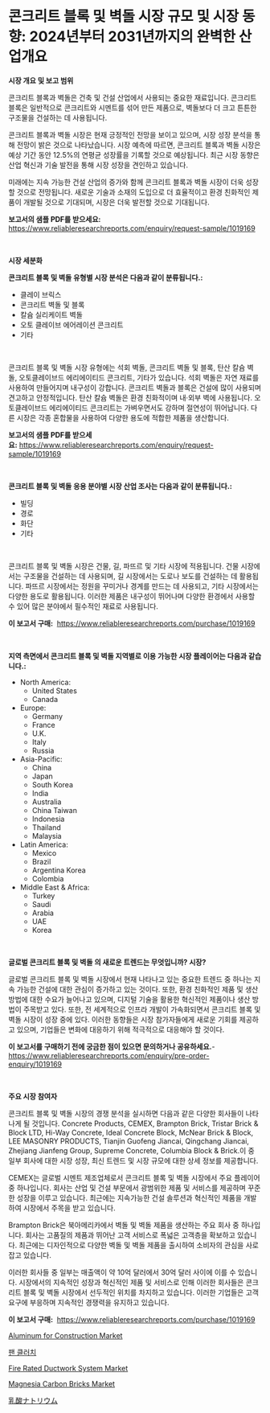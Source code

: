 <p><h1>콘크리트 블록 및 벽돌 시장 규모 및 시장 동향: 2024년부터 2031년까지의 완벽한 산업개요</h1></p><p><strong>시장 개요 및 보고 범위</strong></p>
<p><p>콘크리트 블록과 벽돌은 건축 및 건설 산업에서 사용되는 중요한 재료입니다. 콘크리트 블록은 일반적으로 콘크리트와 시멘트를 섞어 만든 제품으로, 벽돌보다 더 크고 튼튼한 구조물을 건설하는 데 사용됩니다.</p><p>콘크리트 블록과 벽돌 시장은 현재 긍정적인 전망을 보이고 있으며, 시장 성장 분석을 통해 전망이 밝은 것으로 나타났습니다. 시장 예측에 따르면, 콘크리트 블록과 벽돌 시장은 예상 기간 동안 12.5%의 연평균 성장률을 기록할 것으로 예상됩니다. 최근 시장 동향은 산업 혁신과 기술 발전을 통해 시장 성장을 견인하고 있습니다.</p><p>미래에는 지속 가능한 건설 산업의 증가와 함께 콘크리트 블록과 벽돌 시장이 더욱 성장할 것으로 전망됩니다. 새로운 기술과 소재의 도입으로 더 효율적이고 환경 친화적인 제품이 개발될 것으로 기대되며, 시장은 더욱 발전할 것으로 기대됩니다.</p></p>
<p><strong>보고서의 샘플 PDF를 받으세요:</strong> <a href="https://www.reliableresearchreports.com/enquiry/request-sample/1019169">https://www.reliableresearchreports.com/enquiry/request-sample/1019169</a></p>
<p>&nbsp;</p>
<p><strong>시장 세분화</strong></p>
<p><strong>콘크리트 블록 및 벽돌 유형별 시장 분석은 다음과 같이 분류됩니다.:</strong></p>
<p><ul><li>클레이 브릭스</li><li>콘크리트 벽돌 및 블록</li><li>칼슘 실리케이트 벽돌</li><li>오토 클레이브 에어레이션 콘크리트</li><li>기타</li></ul></p>
<p>&nbsp;</p>
<p><p>콘크리트 블록 및 벽돌 시장 유형에는 석회 벽돌, 콘크리트 벽돌 및 블록, 탄산 칼슘 벽돌, 오토클레이브드 에리에이티드 콘크리트, 기타가 있습니다. 석회 벽돌은 자연 재료를 사용하여 만들어지며 내구성이 강합니다. 콘크리트 벽돌과 블록은 건설에 많이 사용되며 견고하고 안정적입니다. 탄산 칼슘 벽돌은 환경 친화적이며 내·외부 벽에 사용됩니다. 오토클레이브드 에리에이티드 콘크리트는 가벼우면서도 강하며 절연성이 뛰어납니다. 다른 시장은 각종 혼합물을 사용하여 다양한 용도에 적합한 제품을 생산합니다.</p></p>
<p><strong>보고서의 샘플 PDF를 받으세요:</strong>&nbsp;<a href="https://www.reliableresearchreports.com/enquiry/request-sample/1019169">https://www.reliableresearchreports.com/enquiry/request-sample/1019169</a></p>
<p>&nbsp;</p>
<p><strong> 콘크리트 블록 및 벽돌 응용 분야별 시장 산업 조사는 다음과 같이 분류됩니다.:</strong></p>
<p><ul><li>빌딩</li><li>경로</li><li>화단</li><li>기타</li></ul></p>
<p>&nbsp;</p>
<p><p>콘크리트 블록 및 벽돌 시장은 건물, 길, 파뜨르 및 기타 시장에 적용됩니다. 건물 시장에서는 구조물을 건설하는 데 사용되며, 길 시장에서는 도로나 보도를 건설하는 데 활용됩니다. 파뜨르 시장에서는 정원을 꾸미거나 경계를 만드는 데 사용되고, 기타 시장에서는 다양한 용도로 활용됩니다. 이러한 제품은 내구성이 뛰어나며 다양한 환경에서 사용할 수 있어 많은 분야에서 필수적인 재료로 사용됩니다.</p></p>
<p><strong>이 보고서 구매:</strong>&nbsp; <a href="https://www.reliableresearchreports.com/purchase/1019169">https://www.reliableresearchreports.com/purchase/1019169</a></p>
<p>&nbsp;</p>
<p><strong>지역 측면에서 콘크리트 블록 및 벽돌 지역별로 이용 가능한 시장 플레이어는 다음과 같습니다.:</strong></p>
<p><ul>
    <li>
        North America:
        <ul>
            <li>United States</li>
            <li>Canada</li>
        </ul>
    </li>
    <li>
        Europe:
        <ul>
            <li>Germany</li>
            <li>France</li>
            <li>U.K.</li>
            <li>Italy</li>
            <li>Russia</li>
        </ul>
    </li>
    <li>
        Asia-Pacific:
        <ul>
            <li>China</li>
            <li>Japan</li>
            <li>South Korea</li>
            <li>India</li>
            <li>Australia</li>
            <li>China Taiwan</li>
            <li>Indonesia</li>
            <li>Thailand</li>
            <li>Malaysia</li>
        </ul>
    </li>
    <li>
        Latin America:
        <ul>
            <li>Mexico</li>
            <li>Brazil</li>
            <li>Argentina Korea</li>
            <li>Colombia</li>
        </ul>
    </li>
    <li>
        Middle East & Africa:
        <ul>
            <li>Turkey</li>
            <li>Saudi</li>
            <li>Arabia</li>
            <li>UAE</li>
            <li>Korea</li>
        </ul>
    </li>
    </ul></p>
<p>&nbsp;</p>
<p><strong>글로벌 콘크리트 블록 및 벽돌 의 새로운 트렌드는 무엇입니까? 시장?</strong></p>
<p><p>글로벌 콘크리트 블록 및 벽돌 시장에서 현재 나타나고 있는 중요한 트렌드 중 하나는 지속 가능한 건설에 대한 관심이 증가하고 있는 것이다. 또한, 환경 친화적인 제품 및 생산 방법에 대한 수요가 늘어나고 있으며, 디지털 기술을 활용한 혁신적인 제품이나 생산 방법이 주목받고 있다. 또한, 전 세계적으로 인프라 개발이 가속화되면서 콘크리트 블록 및 벽돌 시장이 성장 중에 있다. 이러한 동향들은 시장 참가자들에게 새로운 기회를 제공하고 있으며, 기업들은 변화에 대응하기 위해 적극적으로 대응해야 할 것이다.</p></p>
<p><strong>이 보고서를 구매하기 전에 궁금한 점이 있으면 문의하거나 공유하세요.</strong>- <a href="https://www.reliableresearchreports.com/enquiry/pre-order-enquiry/1019169">https://www.reliableresearchreports.com/enquiry/pre-order-enquiry/1019169</a></p>
<p>&nbsp;</p>
<p><strong>주요 시장 참여자</strong></p>
<p><p>콘크리트 블록 및 벽돌 시장의 경쟁 분석을 실시하면 다음과 같은 다양한 회사들이 나타나게 될 것입니다. Concrete Products, CEMEX, Brampton Brick, Tristar Brick & Block LTD, Hi-Way Concrete, Ideal Concrete Block, McNear Brick & Block, LEE MASONRY PRODUCTS, Tianjin Guofeng Jiancai, Qingchang Jiancai, Zhejiang Jianfeng Group, Supreme Concrete, Columbia Block & Brick.이 중 일부 회사에 대한 시장 성장, 최신 트렌드 및 시장 규모에 대한 상세 정보를 제공합니다.</p><p>CEMEX는 글로벌 시멘트 제조업체로서 콘크리트 블록 및 벽돌 시장에서 주요 플레이어 중 하나입니다. 회사는 산업 및 건설 부문에서 광범위한 제품 및 서비스를 제공하며 꾸준한 성장을 이루고 있습니다. 최근에는 지속가능한 건설 솔루션과 혁신적인 제품을 개발하여 시장에서 주목을 받고 있습니다.</p><p>Brampton Brick은 북아메리카에서 벽돌 및 벽돌 제품을 생산하는 주요 회사 중 하나입니다. 회사는 고품질의 제품과 뛰어난 고객 서비스로 폭넓은 고객층을 확보하고 있습니다. 최근에는 디자인적으로 다양한 벽돌 및 벽돌 제품을 출시하여 소비자의 관심을 사로잡고 있습니다.</p><p>이러한 회사들 중 일부는 매출액이 약 10억 달러에서 30억 달러 사이에 이를 수 있습니다. 시장에서의 지속적인 성장과 혁신적인 제품 및 서비스로 인해 이러한 회사들은 콘크리트 블록 및 벽돌 시장에서 선두적인 위치를 차지하고 있습니다. 이러한 기업들은 고객 요구에 부응하며 지속적인 경쟁력을 유지하고 있습니다.</p></p>
<p><strong>이 보고서 구매:</strong>&nbsp;&nbsp;<a href="https://www.reliableresearchreports.com/purchase/1019169">https://www.reliableresearchreports.com/purchase/1019169</a></p>
<p><p><a href="https://github.com/mahnoor2003/Market-Research-Report-List-3/blob/main/aluminum-for-construction-market.md">Aluminum for Construction Market</a></p><p><a href="https://github.com/vskv4779xr1/Market-Research-Report-List-1/blob/main/6843242192195.md">팬 클러치</a></p><p><a href="https://issuu.com/reportprime-2/docs/fire-rated-ductwork-system-market-size-2030.pptx">Fire Rated Ductwork System Market</a></p><p><a href="https://github.com/BryceTownsendr/Market-Research-Report-List-3/blob/main/magnesia-carbon-bricks-market.md">Magnesia Carbon Bricks Market</a></p><p><a href="https://github.com/mcbeesbxa270/Market-Research-Report-List-1/blob/main/3776331192380.md">乳酸ナトリウム</a></p></p>
